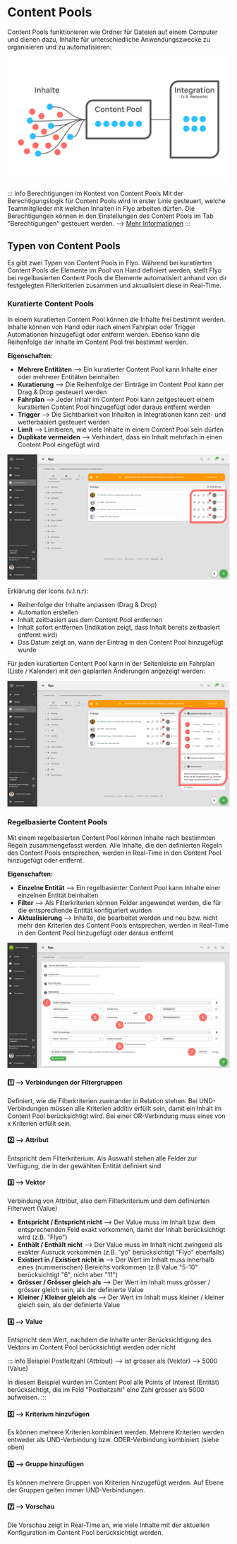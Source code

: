 # Content Pools

Content Pools funktionieren wie Ordner für Dateien auf einem Computer und dienen dazu, Inhalte für unterschiedliche Anwendungszwecke zu organisieren und zu automatisieren:

![Überblick Content Pools](assets/content-pools-overview.svg)

::: info Berechtigungen im Kontext von Content Pools
Mit der Berechtigungslogik für Content Pools wird in erster Linie gesteuert, welche Teammitglieder mit welchen Inhalten in Flyo arbeiten dürfen. Die Berechtigungen können in den Einstellungen des Content Pools im Tab "Berechtigungen" gesteuert werden. --> [Mehr Informationen](/howto/manage-permissions)
:::

## Typen von Content Pools
Es gibt zwei Typen von Content Pools in Flyo. Während bei kuratierten Content Pools die Elemente im Pool von Hand definiert werden, stellt Flyo bei regelbasierten Content Pools die Elemente automatisiert anhand von dir festgelegten Filterkriterien zusammen und aktualisiert diese in Real-Time.

### Kuratierte Content Pools
In einem kuratierten Content Pool können die Inhalte frei bestimmt werden. Inhalte können von Hand oder nach einem Fahrplan oder Trigger Automationen hinzugefügt oder entfernt werden. Ebenso kann die Reihenfolge der Inhalte im Content Pool frei bestimmt werden.

**Eigenschaften:**
- **Mehrere Entitäten** --> Ein kuratierter Content Pool kann Inhalte einer oder mehrerer Entitäten beinhalten
- **Kuratierung** --> Die Reihenfolge der Einträge im Content Pool kann per Drag & Drop gesteuert werden
- **Fahrplan** --> Jeder Inhalt im Content Pool kann zeitgesteuert einem kuratierten Content Pool hinzugefügt oder daraus entfernt werden
- **Trigger** --> Die Sichtbarkeit von Inhalten in Integrationen kann zeit- und wetterbasiert gesteuert werden
- **Limit** --> Limitieren, wie viele Inhalte in einem Content Pool sein dürfen
- **Duplikate vermeiden** --> Verhindert, dass ein Inhalt mehrfach in einen Content Pool eingefügt wird

![Kuratierter Content Pool](assets/kuratierte-content-pool-1.svg) 

Erklärung der Icons (v.l.n.r):
- Reihenfolge der Inhalte anpassen (Drag & Drop)
- Automation erstellen
- Inhalt zeitbasiert aus dem Content Pool entfernen
- Inhalt sofort entfernen (Indikation zeigt, dass Inhalt bereits zeitbasiert entfernt wird)
- Das Datum zeigt an, wann der Eintrag in den Content Pool hinzugefügt wurde

Für jeden kuratierten Content Pool kann in der Seitenleiste ein Fahrplan (Liste / Kalender) mit den geplanten Änderungen angezeigt werden:

![Kuratierter Content Pool](assets/kuratierte-content-pool-2.svg) 

### Regelbasierte Content Pools
Mit einem regelbasierten Content Pool können Inhalte nach bestimmten Regeln zusammengefasst werden. Alle Inhalte, die den definierten Regeln des Content Pools entsprechen, werden in Real-Time in den Content Pool hinzugefügt oder entfernt.

**Eigenschaften:**
- **Einzelne Entität** --> Ein regelbasierter Content Pool kann Inhalte einer einzelnen Entität beinhalten
- **Filter** --> Als Filterkriterien können Felder angewendet werden, die für die entsprechende Entität konfiguriert wurden
- **Aktualisierung** --> Inhalte, die bearbeitet werden und neu bzw. nicht mehr den Kriterien des Content Pools entsprechen, werden in Real-Time in den Content Pool hinzugefügt oder daraus entfernt

![Regelbasierter Content Pool](assets/regelbasierte-content-pool-1.svg)

#### :one: --> Verbindungen der Filtergruppen
Definiert, wie die Filterkriterien zueinander in Relation stehen. Bei UND-Verbindungen müssen alle Kriterien additiv erfüllt sein, damit ein Inhalt im Content Pool berücksichtigt wird. Bei einer OR-Verbindung muss eines von x Kriterien erfüllt sein.

#### :two: --> Attribut
Entspricht dem Filterkriterium. Als Auswahl stehen alle Felder zur Verfügung, die in der gewählten Entität definiert sind

#### :three: --> Vektor
Verbindung von Attribut, also dem Filterkriterium und dem definierten Filterwert (Value)

- **Entspricht / Entspricht nicht** --> Der Value muss im Inhalt bzw. dem entsprechenden Feld exakt vorkommen, damit der Inhalt berücksichtigt wird (z.B. "Flyo")
- **Enthält / Enthält nicht** --> Der Value muss im Inhalt nicht zwingend als exakter Ausruck vorkommen (z.B. "yo" berücksichtigt "Flyo" ebenfalls)
- **Existiert in / Existiert nicht in** --> Der Wert im Inhalt muss innerhalb eines (nummerischen) Bereichs vorkommen (z.B Value "5-10" berücksichtigt "6", nicht aber "11")
- **Grösser / Grösser gleich als** --> Der Wert im Inhalt muss grösser / grösser gleich sein, als der definierte Value
- **Kleiner / Kleiner gleich als** --> Der Wert im Inhalt muss kleiner / kleiner gleich sein, als der definierte Value

#### :four: --> Value
Entspricht dem Wert, nachdem die Inhalte unter Berücksichtigung des Vektors im Content Pool berücksichtigt werden oder nicht

::: info Beispiel
Postleitzahl (Attribut) --> ist grösser als (Vektor) --> 5000 (Value)

In diesem Beispiel würden im Content Pool alle Points of Interest (Entität) berücksichtigt, die im Feld "Postleitzahl" eine Zahl grösser als 5000 aufweisen.
:::

#### :five: --> Kriterium hinzufügen
Es können mehrere Kriterien kombiniert werden. Mehrere Kriterien werden entweder als UND-Verbindung bzw. ODER-Verbindung kombiniert (siehe oben)

#### :six: --> Gruppe hinzufügen
Es können mehrere Gruppen von Kriterien hinzugefügt werden. Auf Ebene der Gruppen gelten immer UND-Verbindungen.

#### :seven: --> Vorschau
Die Vorschau zeigt in Real-Time an, wie viele Inhalte mit der aktuellen Konfiguration im Content Pool berücksichtigt werden.
